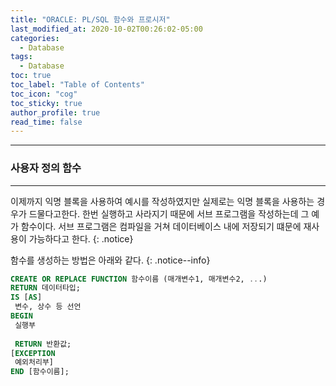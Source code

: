 ```yaml
---
title: "ORACLE: PL/SQL 함수와 프로시저"
last_modified_at: 2020-10-02T00:26:02-05:00
categories:
  - Database
tags:
  - Database
toc: true 
toc_label: "Table of Contents"
toc_icon: "cog"
toc_sticky: true 
author_profile: true 
read_time: false 
---
```


---
### 사용자 정의 함수
---

이제까지 익명 블록을 사용하여 예시를 작성하였지만 실제로는 익명 블록을 사용하는 경우가 드물다고한다. 한번 실행하고 사라지기 때문에 서브 프로그램을 작성하는데 그 예가 함수이다.
서브 프로그램은 컴파일을 거쳐 데이터베이스 내에 저장되기 떄문에 재사용이 가능하다고 한다.
{: .notice}

함수를 생성하는 방법은 아래와 같다.
{: .notice--info}

```sql
CREATE OR REPLACE FUNCTION 함수이름 (매개변수1, 매개변수2, ...)
RETURN 데이터타입;
IS [AS]
 변수, 상수 등 선언
BEGIN
 실행부
 
 RETURN 반환값;
[EXCEPTION
 예외처리부]
END [함수이름];
```